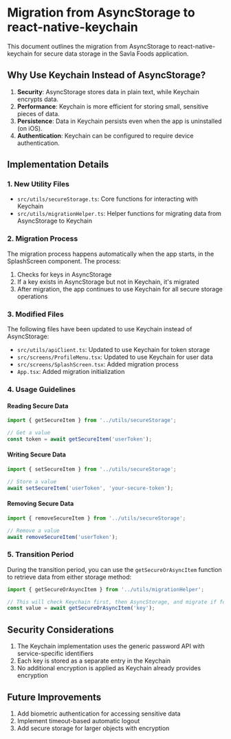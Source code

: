 # Migration from AsyncStorage to react-native-keychain

This document outlines the migration from AsyncStorage to react-native-keychain for secure data storage in the Savla Foods application.

## Why Use Keychain Instead of AsyncStorage?

1. **Security**: AsyncStorage stores data in plain text, while Keychain encrypts data.
2. **Performance**: Keychain is more efficient for storing small, sensitive pieces of data.
3. **Persistence**: Data in Keychain persists even when the app is uninstalled (on iOS).
4. **Authentication**: Keychain can be configured to require device authentication.

## Implementation Details

### 1. New Utility Files

- `src/utils/secureStorage.ts`: Core functions for interacting with Keychain
- `src/utils/migrationHelper.ts`: Helper functions for migrating data from AsyncStorage to Keychain

### 2. Migration Process

The migration process happens automatically when the app starts, in the SplashScreen component. The process:

1. Checks for keys in AsyncStorage
2. If a key exists in AsyncStorage but not in Keychain, it's migrated
3. After migration, the app continues to use Keychain for all secure storage operations

### 3. Modified Files

The following files have been updated to use Keychain instead of AsyncStorage:

- `src/utils/apiClient.ts`: Updated to use Keychain for token storage
- `src/screens/ProfileMenu.tsx`: Updated to use Keychain for user data
- `src/screens/SplashScreen.tsx`: Added migration process
- `App.tsx`: Added migration initialization

### 4. Usage Guidelines

#### Reading Secure Data

```typescript
import { getSecureItem } from '../utils/secureStorage';

// Get a value
const token = await getSecureItem('userToken');

```

#### Writing Secure Data

```typescript
import { setSecureItem } from '../utils/secureStorage';

// Store a value
await setSecureItem('userToken', 'your-secure-token');

```

#### Removing Secure Data

```typescript
import { removeSecureItem } from '../utils/secureStorage';

// Remove a value
await removeSecureItem('userToken');

```

### 5. Transition Period

During the transition period, you can use the `getSecureOrAsyncItem` function to retrieve data from either storage method:

```typescript
import { getSecureOrAsyncItem } from '../utils/migrationHelper';

// This will check Keychain first, then AsyncStorage, and migrate if found
const value = await getSecureOrAsyncItem('key');

```

## Security Considerations

1. The Keychain implementation uses the generic password API with service-specific identifiers
2. Each key is stored as a separate entry in the Keychain
3. No additional encryption is applied as Keychain already provides encryption

## Future Improvements

1. Add biometric authentication for accessing sensitive data
2. Implement timeout-based automatic logout
3. Add secure storage for larger objects with encryption